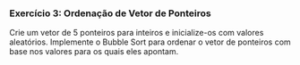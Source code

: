 ### **Exercício 3: Ordenação de Vetor de Ponteiros**

Crie um vetor de 5 ponteiros para inteiros e inicialize-os com valores aleatórios. Implemente o Bubble Sort para ordenar o vetor de ponteiros com base nos valores para os quais eles apontam.